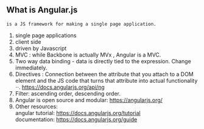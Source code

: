 ## What is Angular.js 
```
is a JS framework for making a single page application. 

```

1. single page applications
2. client side
3. driven by Javascript
4. MVC : while Backbone is actually MVx , Angular is a MVC.
5. Two way data binding - data is directly tied to the expression. Change immediately.
6. Directives : Connection between the attribute that you attach to a DOM element and the JS code that turns that attribute into actual functionality
⋅⋅. https://docs.angularjs.org/api/ng
7. Filter: ascending order, descending order.
8. Angular is open source and modular: https://angularjs.org/
9. Other resources:<br>
angular tutorial: https://docs.angularjs.org/tutorial<BR>
documentation: https://docs.angularjs.org/guide




